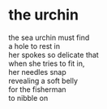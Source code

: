 # the urchin

the sea urchin must find<br/>
a hole to rest in<br/>
her spokes so delicate that<br/>
when she tries to fit in,<br/>
her needles snap<br/>
revealing a soft belly<br/>
for the fisherman<br/>
to nibble on<br/>
